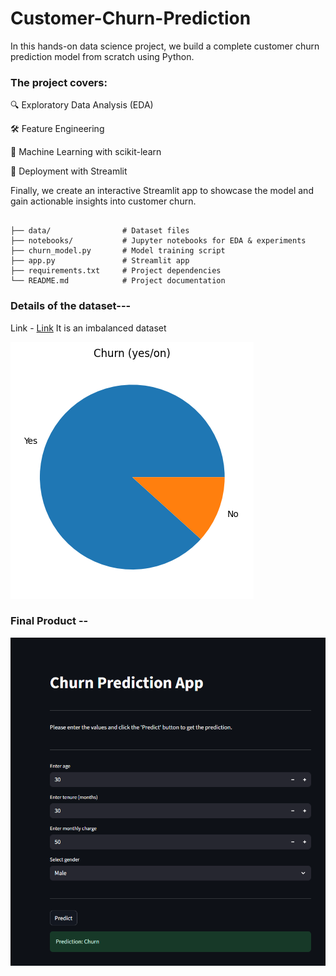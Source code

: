# Customer-Churn-Prediction

In this hands-on data science project, we build a complete customer churn prediction model from scratch using Python.


### The project covers:

🔍 Exploratory Data Analysis (EDA)

🛠 Feature Engineering

🤖 Machine Learning with scikit-learn

🚀 Deployment with Streamlit

Finally, we create an interactive Streamlit app to showcase the model and gain actionable insights into customer churn.

```

├── data/                # Dataset files
├── notebooks/           # Jupyter notebooks for EDA & experiments
├── churn_model.py       # Model training script
├── app.py               # Streamlit app
├── requirements.txt     # Project dependencies
└── README.md            # Project documentation
```


### Details of the dataset---
 Link - [Link](https://www.kaggle.com/datasets/abdullah0a/telecom-customer-churn-insights-for-analysis?resource=download)
 It is an imbalanced dataset

 ![different classes](./images/dataset.png)

### Final Product --
 
 ![Final App](./images/app_sc.png)
